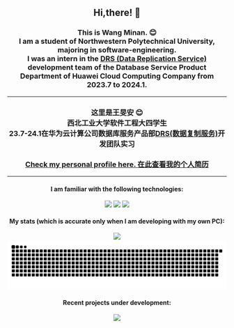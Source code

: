 <div align="center">
	<h2>
		Hi,there! 👋
	</h2>
	<h3>
		This is Wang Minan. 😊 <br />
		I am a student of Northwestern Polytechnical University, majoring in software-engineering. <br />
        I was an intern in the <a href="https://www.huaweicloud.com/product/drs.html" style="text-decoration：none;">DRS (Data Replication Service) </a> development team of the Database Service Product Department of Huawei Cloud Computing Company from 2023.7 to 2024.1.
	</h3>
	<hr/>
	<h3>
		这里是王旻安 😊 <br />
		西北工业大学软件工程大四学生 <br />
		23.7-24.1在华为云计算公司数据库服务产品部<a href="https://www.huaweicloud.com/product/drs.html" style="text-decoration：none;">DRS(数据复制服务)</a>开发团队实习
	</h3>
    <h3>
        <a href="https://wangminan.github.io">Check my personal profile here. 在此查看我的个人简历</a>
    </h3>
    <hr/>
	<h4>I am familiar with the following technologies:</h4>
	<div>
        <img src="https://img.shields.io/badge/-Java-orange" />
        <img src="https://img.shields.io/badge/-MySQL-blue" />
        <img src="https://img.shields.io/badge/-Vue.js-brightgreen" />
	</div>
	<h4>My stats (which is accurate only when I am developing with my own PC):</h4>
    <div>
		<picture>
			<source
				srcset="https://github-readme-stats-wangminan.vercel.app/api?username=wangminan&show_icons=true&theme=dark"
				media="(prefers-color-scheme: dark)"
			/>
			<source
				srcset="https://github-readme-stats-wangminan.vercel.app/api?username=wangminan&show_icons=true"
				media="(prefers-color-scheme: light), (prefers-color-scheme: no-preference)"
			/>
			<img src="https://github-readme-stats-wangminan.vercel.app/api?username=wangminan&show_icons=true" />
		</picture>
	</div>
	<div>
		<picture>
			<source media="(prefers-color-scheme: dark)" srcset="https://raw.githubusercontent.com/wangminan/wangminan/output/github-contribution-grid-snake-dark.svg">
			<source media="(prefers-color-scheme: light)" srcset="https://raw.githubusercontent.com/wangminan/wangminan/output/github-contribution-grid-snake.svg">
			<img alt="github contribution grid snake animation" src="https://raw.githubusercontent.com/wangminan/wangminan/output/github-contribution-grid-snake.svg">
		</picture>
	</div>
	<h4>
	   Recent projects under development:
	</h4>
	<div style="display: flex; justify-content: space-around;">
	    <a href="https://github.com/WangMinan/Arktouros">
	        <img src="https://github-readme-stats-wangminan.vercel.app/api/pin/?username=WangMinan&repo=Arktouros" />
	    </a>
	</div>
</div>

